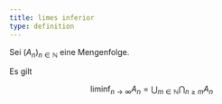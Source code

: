 ```yaml
---
title: limes inferior
type: definition
---
```


Sei $(A_n)_{n \in \mathbb{N}}$ eine Mengenfolge.

Es gilt

$$
	\liminf_{n \to \infty} A_n = \bigcup_{m \in \mathbb{N}}\bigcap_{n \ge m} A_n
$$